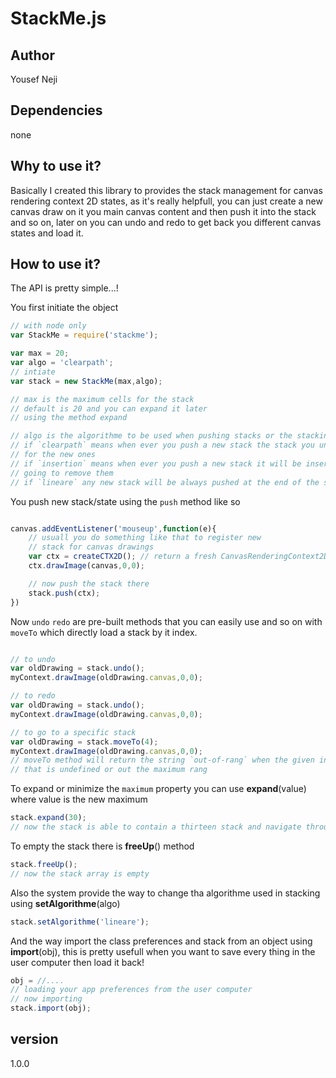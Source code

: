 # StackMe.js

## Author 
Yousef Neji

## Dependencies
none

## Why to use it?
Basically I created this library to provides the stack management for canvas rendering context 2D states,
as it's really helpfull, you can just create a new canvas draw on it you main canvas content and then push it into the stack and so on, later on you can undo and redo to get back you different canvas states and load it.

## How to use it?
The API is pretty simple...!

You first initiate the object
```JavaScript
// with node only
var StackMe = require('stackme');

var max = 20;
var algo = 'clearpath';
// intiate
var stack = new StackMe(max,algo);

// max is the maximum cells for the stack
// default is 20 and you can expand it later
// using the method expand

// algo is the algorithme to be used when pushing stacks or the stacking method which goes like that:
// if `clearpath` means when ever you push a new stack the stack you undo will vanish living a space 
// for the new ones
// if `insertion` means when ever you push a new stack it will be inserted after the undo stacks and not
// going to remove them
// if `lineare` any new stack will be always pushed at the end of the stack
```

You push new stack/state using the `push` method like so
```JavaScript

canvas.addEventListener('mouseup',function(e){
    // usuall you do something like that to register new
    // stack for canvas drawings
    var ctx = createCTX2D(); // return a fresh CanvasRenderingContext2D
    ctx.drawImage(canvas,0,0);

    // now push the stack there
    stack.push(ctx);
})
```

Now `undo` `redo` are pre-built methods that you can easily use and so on with `moveTo` which directly load a stack by it index.
```JavaScript

// to undo
var oldDrawing = stack.undo();
myContext.drawImage(oldDrawing.canvas,0,0);

// to redo
var oldDrawing = stack.undo();
myContext.drawImage(oldDrawing.canvas,0,0);

// to go to a specific stack
var oldDrawing = stack.moveTo(4);
myContext.drawImage(oldDrawing.canvas,0,0);
// moveTo method will return the string `out-of-rang` when the given index point to a cell
// that is undefined or out the maximum rang
```

To expand or minimize the `maximum` property you can use **expand**(value) where value is the new maximum
```JavaScript
stack.expand(30);
// now the stack is able to contain a thirteen stack and navigate through them
```

To empty the stack there is **freeUp**() method
```JavaScript
stack.freeUp();
// now the stack array is empty
```

Also the system provide the way to change tha algorithme used in stacking using **setAlgorithme**(algo)
```JavaScript
stack.setAlgorithme('lineare');
```

And the way import the class preferences and stack from an object using **import**(obj), this is pretty usefull when you want to save every thing in the user computer then load it back!
```JavaScript
obj = //....
// loading your app preferences from the user computer
// now importing
stack.import(obj);
```

## version 
1.0.0